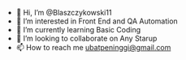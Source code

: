 - 👋 Hi, I’m @Blaszczykowski11
- 👀 I’m interested in Front End and QA Automation
- 🌱 I’m currently learning  Basic Coding
- 💞️ I’m looking to collaborate on Any Starup
- 📫 How to reach me ubatpeninggi@gmail.com

<!---
Blaszczykowski11/Blaszczykowski11 is a ✨ special ✨ repository because its `README.md` (this file) appears on your GitHub profile.
You can click the Preview link to take a look at your changes.
--->
